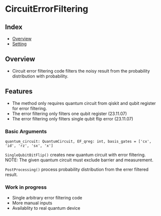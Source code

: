# CircuitErrorFiltering
## Index
  - [Overview](#overview) 
  - [Setting](#setting)


## Overview
<!-- Write Overview about this project -->
- Circuit error filtering code filters the noisy result from the probability distribution with probability.


## Features
- The method only requires quantum circuit from qiskit and qubit register for error filtering.
- The error filtering only filters one qubit register (23.11.07)
- The error filtering only filters single qubit flip error (23.11.07)


### Basic Arguments
```
quantum_circuit: QuantumCircuit, EF_qreg: int, basis_gates = ['cx', 'id', 'rz', 'sx', 'x']
```

```SingleQubitBitFlip()``` creates new quantum circuit with error filtering.
NOTE: The given quantum circuit must exclude barrier and measurement.

```PostProcessing()``` process probability distribution from the errer filtered result.

### Work in progress
- Single arbitrary error filtering code
- More manual inputs
- Availablity to real quantum device
